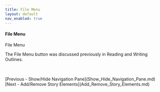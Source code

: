 ```yaml
---
title: File Menu
layout: default
nav_enabled: true
---
```

#### File Menu  ####
File Menu

The File Menu button was discussed previously in Reading and Writing Outlines.




 <br/>
 <br/>
[Previous - Show/Hide Navigation Pane](Show_Hide_Navigation_Pane.md) <br/>
[Next - Add/Remove Story Elements](Add_Remove_Story_Elements.md) <br/>

